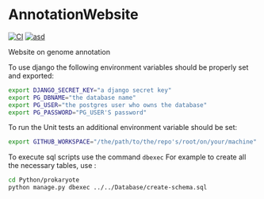 # AnnotationWebsite

[![CI](https://github.com/MR-biosoft/AnnotationWebsite/actions/workflows/main.yml/badge.svg?branch=main)](https://github.com/MR-biosoft/AnnotationWebsite/actions/workflows/main.yml)
[![asd](https://github.com/MR-biosoft/AnnotationWebsite/actions/workflows/database.yml/badge.svg?branch=main)](https://github.com/MR-biosoft/AnnotationWebsite/actions/workflows/database.yml)

Website on genome annotation

To use django the following environment variables should be properly set and exported:
```bash
export DJANGO_SECRET_KEY="a django secret key"
export PG_DBNAME="the database name"
export PG_USER="the postgres user who owns the database"
export PG_PASSWORD="PG_USER'S password"
```

To run the Unit tests an additional environment variable should be set:
<!-- https://docs.python.org/3.8/library/unittest.html -->
```bash
export GITHUB_WORKSPACE="/the/path/to/the/repo's/root/on/your/machine"
``` 


To execute sql scripts use the command `dbexec`
For example to create all the necessary tables, use : 
```bash
cd Python/prokaryote
python manage.py dbexec ../../Database/create-schema.sql  
```
